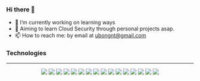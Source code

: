 ### Hi there 👋
<!-- ![](https://komarev.com/ghpvc/?username=FriendlyUser&color=blue) -->


<!--
**ubongn/ubongn** is a ✨ _special_ ✨ repository because its `README.md` (this file) appears on your GitHub profile.

Here are some ideas to get you started:

- 🔭 I’m currently working on ...
- 🌱 I’m currently learning ...
- 👯 I’m looking to collaborate on ...
- 🤔 I’m looking for help with ...
- 💬 Ask me about ...
- 📫 How to reach me: ...
- 😄 Pronouns: ...
- ⚡ Fun fact: ...
-->


- 🔭 I’m currently working on learning ways
- 🤔 Aiming to learn Cloud Security through personal projects asap.
- 📫 How to reach me: by email at ubongnt@gmail.com

### Technologies
- - - -
 <p align="center">
    <img src="https://img.shields.io/badge/HTML5-E34F26?style=for-the-badge&logo=html5&logoColor=white" />
    <img src="https://img.shields.io/badge/CSS3-1572B6?style=for-the-badge&logo=css3&logoColor=white" />
<!--     <img src="https://img.shields.io/badge/Sass-CC6699?style=for-the-badge&logo=sass&logoColor=white" /> -->
<!--     <img src="https://img.shields.io/badge/Bootstrap-563D7C?style=for-the-badge&logo=bootstrap&logoColor=white" /> -->
    <img src="https://img.shields.io/badge/JavaScript-323330?style=for-the-badge&logo=javascript&logoColor=F7DF1E" />
    <img src="https://img.shields.io/badge/TypeScript-007ACC?style=for-the-badge&logo=typescript&logoColor=white" />
    <img src="https://img.shields.io/badge/Vue.js-35495E?style=for-the-badge&logo=vuedotjs&logoColor=4FC08D" />
    <img src="https://img.shields.io/badge/React-blue?style=for-the-badge&logo=react&logoColor=white" />
    <img src="https://img.shields.io/badge/Node.js-43853D?style=for-the-badge&logo=node.js&logoColor=white" />
    <img src="https://img.shields.io/badge/Python-5E5C5C?style=for-the-badge&logo=json&logoColor=blue" />
    <img src="https://img.shields.io/badge/npm-CB3837?style=for-the-badge&logo=npm&logoColor=white" />
    <img src="https://img.shields.io/badge/yarn-2C8EBB?style=for-the-badge&logo=yarn&logoColor=white" />
    <img src="https://img.shields.io/badge/Git-F05032?style=for-the-badge&logo=git&logoColor=white" />
    <img src="https://img.shields.io/badge/Django-100000?style=for-the-badge&logo=github&logoColor=green" /> 
    <img src="https://img.shields.io/badge/GitLab-330F63?style=for-the-badge&logo=gitlab&logoColor=white" />
    <img src="https://img.shields.io/badge/Netlify-00C7B7?style=for-the-badge&logo=netlify&logoColor=white" />
    <img src="https://img.shields.io/badge/Heroku-430098?style=for-the-badge&logo=heroku&logoColor=white" />
    <img src="https://img.shields.io/badge/Vercel-black?style=for-the-badge&logo=vercel&logoColor=white" /> 
 </p>
 
<!-- ### My Github Stats 
- - - -
  
<!--[![Ubong's GitHub stats](https://github-readme-stats.vercel.app/api?username=ubongn&count_private=true&show_icons=true&theme=vue-dark)](https://github.com/ubongn) -->


<!-- [![Top Langs](https://github-readme-stats.vercel.app/api/top-langs/?username=ubongn&langs_count=8&layout=compact&theme=vue-dark)](https://github.com/ubongn)
-->
<!-- ## Github Trophies
> Expand to see my Github trophies 
<details>
  <summary> 
    Github Trophies
  </summary>
  <p>
    <img src="https://github-profile-trophy.vercel.app/?username=ubongn&theme=algolia&column=4">
  </p>
</details> -->

<!-- ## Wakatime Stats
> Expand to see details
 <div>
  <summary> 
    WakaTime Dashboard
  </summary>
  <p>
    <img src="https://wakatime.com/share/@davebenard/10023645-ef3f-4fb0-b36e-0bd2e0912b17.svg" height="400" width="600">
  </p>
</div> -->
  
<!--  ### 📫 You can reach me here:  
<a href="https://www.linkedin.com/in/david-benard-196961121/" target="_blank">
    <img src="https://img.shields.io/badge/linkedin-%230077B5.svg?&style=for-the-badge&logo=linkedin&logoColor=white" />
  </a>
<a href="mailto:davidbenard.bd@gmail.com" target="_blank">
    <img src="https://img.shields.io/badge/mail-%230077B5.svg?&style=for-the-badge&logo=gmail&logoColor=white" />
 </a> 
 <a href="https://twitter.com/dav3ly" target="_blank">
  <img src="https://img.shields.io/badge/Twitter-1DA1F2?style=for-the-badge&logo=twitter&logoColor=white">
 </a> -->


<!-- [![FriendlyUser's github stats](https://github-readme-stats.vercel.app/api?username=ubongn)](https://github.com/anuraghazra/github-readme-stats) -->


<!-- Some of my financial projects are available at https://github.com/dli-invest -->

<!-- ## Donate
If you would like to motivate me to spend more time improving open source projects please consider donating.

[![paypal](https://www.paypalobjects.com/en_US/i/btn/btn_donateCC_LG.gif)](https://www.paypal.com/cgi-bin/webscr?cmd=_donations&business=Z6M6Y83D3URSU&item_name=Motivating+me+to+continue+to+produce+open+source+projects&currency_code=CAD) -->
